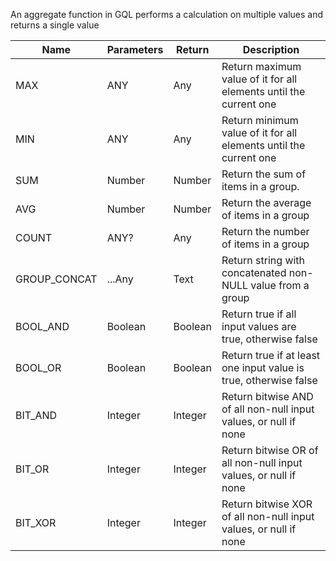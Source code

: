 An aggregate function in GQL performs a calculation on multiple values and returns a single value

| Name         | Parameters | Return  | Description                                                       |
| ------------ | ---------- | ------- | ----------------------------------------------------------------- |
| MAX          | ANY        | Any     | Return maximum value of it for all elements until the current one |
| MIN          | ANY        | Any     | Return minimum value of it for all elements until the current one |
| SUM          | Number     | Number  | Return the sum of items in a group.                               |
| AVG          | Number     | Number  | Return the average of items in a group                            |
| COUNT        | ANY?       | Any     | Return the number of items in a group                             |
| GROUP_CONCAT | ...Any     | Text    | Return string with concatenated non-NULL value from a group       |
| BOOL_AND     | Boolean    | Boolean | Return true if all input values are true, otherwise false         |
| BOOL_OR      | Boolean    | Boolean | Return true if at least one input value is true, otherwise false  |
| BIT_AND      | Integer    | Integer | Return bitwise AND of all non-null input values, or null if none  |
| BIT_OR       | Integer    | Integer | Return bitwise OR of all non-null input values, or null if none   |
| BIT_XOR      | Integer    | Integer | Return bitwise XOR of all non-null input values, or null if none  |
